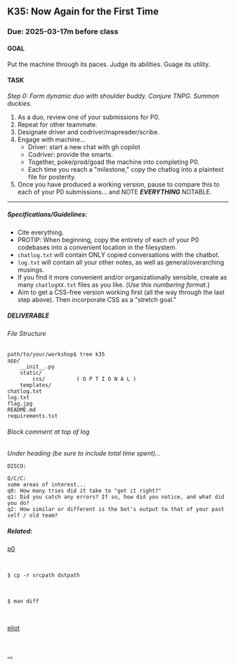 ## K35: Now Again for the First Time
### Due: 2025-03-17m before class

#### GOAL
Put the machine through its paces. Judge its abilities. Guage its utility.

#### TASK
_Step 0: Form dynamic duo with shoulder buddy. Conjure TNPG. Summon duckies._
1. As a duo, review one of your submissions for P0.
1. Repeat for other teammate.
1. Designate driver and codriver/mapreader/scribe.
1. Engage with machine...
   - Driver: start a new chat with gh copilot
   - Codriver: provide the smarts.
   - Together, poke/prod/goad the machine into completing P0.
   - Each time you reach a "milestone," copy the chatlog into a plaintext file for posterity.
1. Once you have produced a working version, pause to compare this to each of your P0 submissions... and NOTE ***EVERYTHING*** NOTABLE.

--- 

##### Specifications/Guidelines:
* Cite everything.
* PROTIP: When beginning, copy the entirety of each of your P0 codebases into a convenient location in the filesystem.
* `chatlog.txt` will contain ONLY copied conversations with the chatbot.
* `log.txt` will contain all your other notes, as well as general/overarching musings.
* If you find it more convenient and/or organizationally sensible, create as many `chatlogXX.txt` files as you like. (_Use this numbering format._)
* Aim to get a CSS-free version working first (all the way through the last step above). Then incorporate CSS as a "stretch goal."

##### DELIVERABLE

###### File Structure
```
path/to/your/workshop$ tree k35
app/
    __init__.py
    static/
        css/          ( O P T I O N A L )
    templates/
chatlog.txt
log.txt
flag.jpg
README.md
requirements.txt
```

###### Block comment at top of log
_Under heading (be sure to include total time spent)..._

```
DISCO:

Q/C/C:
some areas of interest...
q0: How many tries did it take to "get it right?"
q1: Did you catch any errors? If so, how did you notice, and what did you do?
q2: How similar or different is the bot's output to that of your past self / old team?

```

##### Related:

[p0](https://github.com/stuy-softdev/notes-and-code/tree/main/assignments/p00)

<br>

`$ cp -r srcpath dstpath`

<br>

`$ man diff`

<br>

[eliot](https://www.goodreads.com/quotes/644987-we-shall-not-cease-from-exploration-and-the-end-of)

<br>

[...](https://xkcd.com/2237/)

